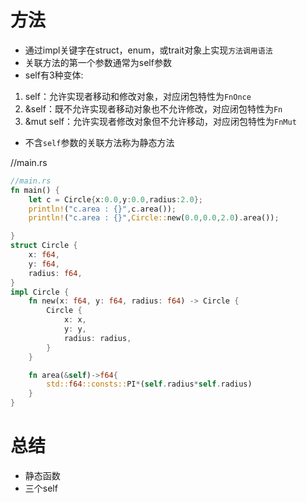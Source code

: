 # 方法
- 通过impl关键字在struct，enum，或trait对象上实现`方法调用语法`
- 关联方法的第一个参数通常为self参数
- self有3种变体:
1. self：允许实现者移动和修改对象，对应闭包特性为`FnOnce`
2. &self：既不允许实现者移动对象也不允许修改，对应闭包特性为`Fn`
3. &mut self：允许实现者修改对象但不允许移动，对应闭包特性为`FnMut`
- 不含`self`参数的关联方法称为静态方法

//main.rs
```rs
//main.rs
fn main() {
    let c = Circle{x:0.0,y:0.0,radius:2.0};
    println!("c.area : {}",c.area());
    println!("c.area : {}",Circle::new(0.0,0.0,2.0).area());

}
struct Circle {
    x: f64,
    y: f64,
    radius: f64,
}
impl Circle {
    fn new(x: f64, y: f64, radius: f64) -> Circle {
        Circle {
            x: x,
            y: y,
            radius: radius,
        }
    }

    fn area(&self)->f64{
        std::f64::consts::PI*(self.radius*self.radius)
    }
}
```
# 总结
- 静态函数
- 三个self
